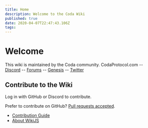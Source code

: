```yaml
---
title: Home
description: Welcome to the Coda Wiki
published: true
date: 2020-04-07T22:47:43.106Z
tags: 
---
```


# Welcome
This wiki is maintained by the Coda community.
CodaProtocol.com -- [Discord](http://bit.ly/3ciFi8Q) -- [Forums](https://forums.codaprotocol.com/) -- [Genesis](https://codaprotocol.com/genesis) -- [Twitter](https://twitter.com/codaprotocol)

## Contribute to the Wiki

Log in with GitHub or Discord to contribute.

Prefer to contribute on GitHub?  [Pull requests accepted](https://github.com/codacommunity/wikijs-coda-content).

- [Contribution Guide](about)
- [About WikiJS](https://wiki.js.org/)